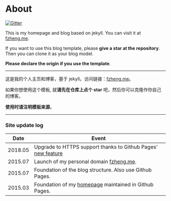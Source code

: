 # About

[![Gitter](https://badges.gitter.im/fan-farm/Lobby.svg)](https://gitter.im/fan-farm/Lobby)

This is my homepage and blog based on jekyll. You can visit it at [fzheng.me](http://fzheng.me).

If you want to use this blog template, please **give a star at the repository**. Then you can clone it as your blog model.

**Please declare the origin if you use the template**.

---

这是我的个人主页和博客，基于 jekyll。访问链接：[fzheng.me](http://fzheng.me)。

如果你想使用这个模板, 就**请先在仓库上点个 star** 吧，然后你可以克隆作你自己的博客。

**使用时请注明模板来源**。

---

### Site update log
 Date | Event
--- | ---
2018.05 | Upgrade to HTTPS support thanks to Github Pages' [new feature](https://blog.github.com/2018-05-01-github-pages-custom-domains-https/)
2015.07 | Launch of my personal domain [fzheng.me](http://fzheng.me).
2015.07 | Foundation of the blog structure. Also use Github Pages.
2015.03	| Foundation of my [homepage](https://izhengfan.github.io) maintained in Github Pages.

